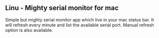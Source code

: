 ## Linu - Mighty serial monitor for mac


Simple but mighty serial monitor app which live in your mac status bar. It will refresh every minute and list the available serial port. Manual refresh option is also available.